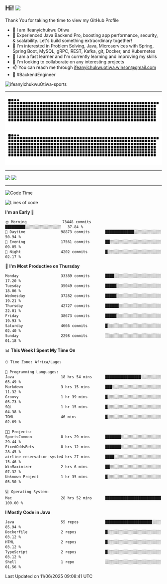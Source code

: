 <!-- BLOG-POST-LIST:START --><!-- BLOG-POST-LIST:END -->

## Hi! <img src="https://media.giphy.com/media/hvRJCLFzcasrR4ia7z/giphy.gif" width="4%"> 

Thank You for taking the time to view my GitHub Profile

- 👋 I am Ifeanyichukwu Otiwa
- 🚀 Experienced Java Backend Pro, boosting app performance, security, & scalability. Let's build something extraordinary together!
- 👀 I'm interested in Problem Solving, Java, Microservices with Spring, Spring Boot, MySQL, gRPC, REST, Kafka, git, Docker, and Kubernetes
- 🌱 I am a fast learner and I'm currently learning and improving my skills
- 💞️ I'm looking to collaborate on any interesting projects
- 📫 You can reach me through ifeanyichukwuotiwa.winson@gmail.com
- 🚀 #BackendEngineer

<p align="left" marginTop="10px"> <img src="https://komarev.com/ghpvc/?username=ifeanyichukwuOtiwa-sports&label=Profile%20views&color=0e75b6&style=for-the-badge" alt="ifeanyichukwuOtiwa-sports" /> </p>

***

<!--🐍📈SNAKEGRAPH / 🌐WEBSITE: https://github.com/Platane/snk -->
![github contribution grid snake animation](https://raw.githubusercontent.com/ifeanyichukwuOtiwa-sports/ifeanyichukwuOtiwa-sports/output/github-contribution-grid-snake-dark.svg#gh-dark-mode-only)![github contribution grid snake animation](https://raw.githubusercontent.com/ifeanyichukwuOtiwa-sports/ifeanyichukwuOtiwa-sports/output/github-contribution-grid-snake.svg#gh-light-mode-only)

***

<p float="left">
  <img float="left" src="https://github-readme-stats.vercel.app/api?username=ifeanyichukwuOtiwa-sports&count_private=true&include_all_commits=true&theme=react&show_icons=true" />
  <img float="right" src="https://github-readme-stats.vercel.app/api/top-langs/?username=ifeanyichukwuOtiwa-sports&layout=compact&show_icons=true&theme=react" /> 
</p>

***



<!--START_SECTION:waka-->
![Code Time](http://img.shields.io/badge/Code%20Time-3%2C802%20hrs%2037%20mins-blue)

![Lines of code](https://img.shields.io/badge/From%20Hello%20World%20I%27ve%20Written-52.7%20million%20lines%20of%20code-blue)

**I'm an Early 🐤** 

```text
🌞 Morning                73448 commits       █████████░░░░░░░░░░░░░░░░   37.84 % 
🌆 Daytime                98873 commits       █████████████░░░░░░░░░░░░   50.94 % 
🌃 Evening                17561 commits       ██░░░░░░░░░░░░░░░░░░░░░░░   09.05 % 
🌙 Night                  4202 commits        █░░░░░░░░░░░░░░░░░░░░░░░░   02.17 % 
```
📅 **I'm Most Productive on Thursday** 

```text
Monday                   33389 commits       ████░░░░░░░░░░░░░░░░░░░░░   17.20 % 
Tuesday                  35049 commits       █████░░░░░░░░░░░░░░░░░░░░   18.06 % 
Wednesday                37282 commits       █████░░░░░░░░░░░░░░░░░░░░   19.21 % 
Thursday                 42727 commits       ██████░░░░░░░░░░░░░░░░░░░   22.01 % 
Friday                   38673 commits       █████░░░░░░░░░░░░░░░░░░░░   19.93 % 
Saturday                 4666 commits        █░░░░░░░░░░░░░░░░░░░░░░░░   02.40 % 
Sunday                   2298 commits        ░░░░░░░░░░░░░░░░░░░░░░░░░   01.18 % 
```


📊 **This Week I Spent My Time On** 

```text
🕑︎ Time Zone: Africa/Lagos

💬 Programming Languages: 
Java                     18 hrs 54 mins      ████████████████░░░░░░░░░   65.49 % 
Markdown                 3 hrs 15 mins       ███░░░░░░░░░░░░░░░░░░░░░░   11.32 % 
Groovy                   1 hr 39 mins        █░░░░░░░░░░░░░░░░░░░░░░░░   05.73 % 
SQL                      1 hr 15 mins        █░░░░░░░░░░░░░░░░░░░░░░░░   04.38 % 
TOML                     46 mins             █░░░░░░░░░░░░░░░░░░░░░░░░   02.69 % 

🐱‍💻 Projects: 
SportsCommon             8 hrs 29 mins       ███████░░░░░░░░░░░░░░░░░░   29.44 % 
FixedOddsBets            8 hrs 12 mins       ███████░░░░░░░░░░░░░░░░░░   28.45 % 
airline-reservation-syste4 hrs 27 mins       ████░░░░░░░░░░░░░░░░░░░░░   15.46 % 
WinMaximizer             2 hrs 6 mins        ██░░░░░░░░░░░░░░░░░░░░░░░   07.32 % 
Unknown Project          1 hr 35 mins        █░░░░░░░░░░░░░░░░░░░░░░░░   05.50 % 

💻 Operating System: 
Mac                      28 hrs 52 mins      █████████████████████████   100.00 % 
```

**I Mostly Code in Java** 

```text
Java                     55 repos            █████████████████████░░░░   85.94 % 
Dockerfile               2 repos             █░░░░░░░░░░░░░░░░░░░░░░░░   03.12 % 
HTML                     2 repos             █░░░░░░░░░░░░░░░░░░░░░░░░   03.12 % 
TypeScript               2 repos             █░░░░░░░░░░░░░░░░░░░░░░░░   03.12 % 
Shell                    1 repo              ░░░░░░░░░░░░░░░░░░░░░░░░░   01.56 % 
```




 Last Updated on 11/06/2025 09:08:41 UTC
<!--END_SECTION:waka-->

<!--
<p align="center">
![trophy](https://github-profile-trophy.vercel.app/?username=ifeanyichukwuOtiwa-sports&theme=onedark) (https://github.com/ryo-ma/github-profile-trophy)
</p>
-->

<!---
ifeanyi-otiwa/ifeanyi-otiwa is a ✨ special ✨ repository because its `README.md` (this file) appears on your GitHub profile.
You can click the Preview link to take a look at your changes.
--->
